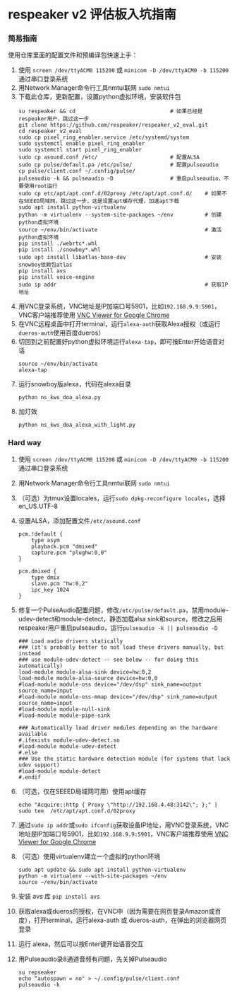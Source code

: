 respeaker v2 评估板入坑指南
=========================

### 简易指南
使用仓库里面的配置文件和预编译包快速上手：

1. 使用 `screen /dev/ttyACM0 115200` 或 `minicom -D /dev/ttyACM0 -b 115200` 通过串口登录系统
2. 用Network Manager命令行工具nmtui联网 `sudo nmtui`
3. 下载此仓库，更新配置，设置python虚拟环境，安装软件包
   ```
   su respeaker && cd                              # 如果已经是respeaker用户，跳过这一步
   git clone https://github.com/respeaker/respeaker_v2_eval.git
   cd respeaker_v2_eval
   sudo cp pixel_ring_enabler.service /etc/systemd/system
   sudo systemctl enable pixel_ring_enabler
   sudo systemctl start pixel_ring_enabler
   sudo cp asound.conf /etc/                       # 配置ALSA
   sudo cp pulse/default.pa /etc/pulse/            # 配置pulseaudio
   cp pulse/client.conf ~/.config/pulse/
   pulseaudio -k && pulseaudio -D                  # 重启pulseaudio，不要使用root运行
   sudo cp etc/apt/apt.conf.d/02proxy /etc/apt/apt.conf.d/    # 如果不在SEEED局域网，跳过这一步，这是设置apt缓存代理，加速apt下载
   sudo apt install python-virtualenv
   python -m virtualenv --system-site-packages ~/env          # 创建python虚拟环境
   source ~/env/bin/activate                                  # 激活python虚拟环境
   pip install ./webrtc*.whl
   pip install ./snowboy*.whl
   sudo apt install libatlas-base-dev                         # 安装snowboy依赖包atlas
   pip install avs
   pip install voice-engine
   sudo ip addr                                               # 获取IP地址
   ```
4. 用VNC登录系统，VNC地址是IP加端口号5901，比如`192.168.9.9:5901`，VNC客户端推荐使用 [VNC Viewer for Google Chrome](https://chrome.google.com/webstore/detail/vnc%C2%AE-viewer-for-google-ch/iabmpiboiopbgfabjmgeedhcmjenhbla?hl=en)
5. 在VNC远程桌面中打开terminal，运行`alexa-auth`获取Alexa授权（或运行`dueros-auth`使用百度dueros）
6. 切回到之前配置好python虚拟环境运行`alexa-tap`，即可按Enter开始语音对话
   ```
   source ~/env/bin/activate
   alexa-tap
   ```
7. 运行snowboy版alexa，代码在alexa目录
   ```
   python ns_kws_doa_alexa.py
   ```
8. 加灯效
   ```
   python ns_kws_doa_alexa_with_light.py
   ```

### Hard way
1. 使用 `screen /dev/ttyACM0 115200` 或 `minicom -D /dev/ttyACM0 -b 115200` 通过串口登录系统
2. 用Network Manager命令行工具nmtui联网 `sudo nmtui`
3. （可选）为tmux设置locales，运行`sudo dpkg-reconfigure locales`，选择en_US.UTF-8
4. 设置ALSA，添加配置文件`/etc/asound.conf`
   ```
   pcm.!default {
       type asym
       playback.pcm "dmixed"
       capture.pcm "plughw:0,0"
   }

   pcm.dmixed {
       type dmix
       slave.pcm "hw:0,2"
       ipc_key 1024
   }
   ```
5. 修复一个PulseAudio配置问题，修改`/etc/pulse/default.pa`，禁用module-udev-detect和module-detect，静态加载alsa sink和source，修改之后用respeaker用户重启pulseaudio，运行`pulseaudio -k || pulseaudio -D`
   ```
   ### Load audio drivers statically                                                                                                       
   ### (it's probably better to not load these drivers manually, but instead
   ### use module-udev-detect -- see below -- for doing this automatically) 
   load-module module-alsa-sink device=hw:0,2   
   load-module module-alsa-source device=hw:0,0            
   #load-module module-oss device="/dev/dsp" sink_name=output source_name=input  
   #load-module module-oss-mmap device="/dev/dsp" sink_name=output source_name=input 
   #load-module module-null-sink           
   #load-module module-pipe-sink           
                                                                                                                                        
   ### Automatically load driver modules depending on the hardware available      
   #.ifexists module-udev-detect.so        
   #load-module module-udev-detect   
   #.else                  
   ### Use the static hardware detection module (for systems that lack udev support)    
   #load-module module-detect    
   #.endif
   ```
6. （可选，仅在SEEED局域网可用）使用apt缓存
   ```
   echo "Acquire::http { Proxy \"http://192.168.4.48:3142\"; };" | sudo tee  /etc/apt/apt.conf.d/02proxy
   ```
7. 通过`sudo ip addr`或`sudo ifconfig`获取设备IP地址，用VNC登录系统，VNC地址是IP加端口号5901，比如`192.168.9.9:5901`，VNC客户端推荐使用 [VNC Viewer for Google Chrome](https://chrome.google.com/webstore/detail/vnc%C2%AE-viewer-for-google-ch/iabmpiboiopbgfabjmgeedhcmjenhbla?hl=en)
8. （可选）使用virtualenv建立一个虚拟的python环境 
   ```
   sudo apt update && sudo apt install python-virtualenv
   python -m virtualenv --with-site-packages ~/env
   source ~/env/bin/activate
   ```
9. 安装 avs 库 `pip install avs`
10. 获取alexa或dueros的授权，在VNC中（因为需要在网页登录Amazon或百度），打开terminal，运行alexa-auth 或 dueros-auth，在弹出的浏览器网页登录
11. 运行 alexa，然后可以按Enter键开始语音交互
12. 用Pulseaudio录8通道音频有问题，先关掉Pulseaudio

    ```
    su repseaker
    echo “autospawn = no" > ~/.config/pulse/client.conf
    pulseaudio -k
    ```

